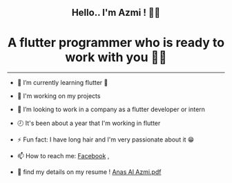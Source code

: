 <h2 align="center"> Hello.. I'm Azmi ! 👋😊</h2>



<h1 align="center"> A flutter programmer who is ready to work with you 🙋‍♂️ </h1>


***


- 🌱 I’m currently learning flutter 🧡

- 🔭 I'm working on my projects
- 👯 I’m looking to work in a company as a flutter developer or intern
- 🕗 It's been about a year that I'm working in flutter
- ⚡ Fun fact: I have long hair and I'm very passionate about it 😁 
- 📫 How to reach me: [Facebook](https://www.facebook.com/anas.azmi.770 'Facebook') , 
- 📃 find my details on my resume !   [Anas Al Azmi.pdf](https://github.com/anasmj/anasmj/files/7576134/Anas.Al.Azmi.pdf)
